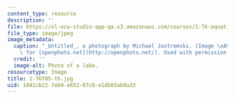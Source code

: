 ```yaml
---
content_type: resource
description: ''
file: https://ol-ocw-studio-app-qa.s3.amazonaws.com/courses/1-76-aquatic-chemistry-fall-2005/1841cb227eb9a65287c8e1db65ab0a33_1-76f05-th.jpg
file_type: image/jpeg
image_metadata:
  caption: "_Untitled_, a photograph by Michael Jastremski. (Image \xA9 Michael Jastremski\
    \ for [openphoto.net](http://openphoto.net/). Used with permission.)"
  credit: ''
  image-alt: Photo of a lake.
resourcetype: Image
title: 1-76f05-th.jpg
uid: 1841cb22-7eb9-a652-87c8-e1db65ab0a33
---
```

